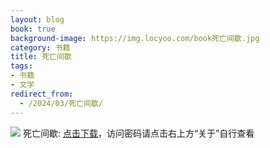 ```yaml
---
layout: blog
book: true
background-image: https://img.locyoo.com/book死亡间歇.jpg
category: 书籍
title: 死亡间歇
tags:
- 书籍
- 文学
redirect_from:
  - /2024/03/死亡间歇/
---
```

![](https://img.locyoo.com/book死亡间歇.jpg)
死亡间歇: <a name = "ref1" href="https://url18.ctfile.com/f/50983618-1334836082-5a404b?p=3619">点击下载</a>，访问密码请点击右上方“关于”自行查看